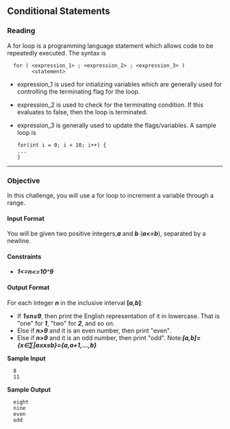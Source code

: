 ## Conditional Statements
### Reading
A for loop is a programming language statement which allows code to be repeatedly executed.
The syntax is

      for ( <expression_1> ; <expression_2> ; <expression_3> )
            <statement>
- expression_1 is used for intializing variables which are generally used for controlling the terminating flag for the loop.
- expression_2 is used to check for the terminating condition. If this evaluates to false, then the loop is terminated.
- expression_3 is generally used to update the flags/variables.
A sample loop is

      for(int i = 0; i < 10; i++) {
      ...
      }
- - - - 
### Objective
In this challenge, you will use a for loop to increment a variable through a range.

#### Input Format
You will be given two positive integers,**_a_**  and **_b_** (**_a_<=_b_**), separated by a newline.

#### Constraints
- **_1<=n<=10^9_**

#### Output Format
For each integer **_n_** in the inclusive interval **[_a_,_b_]**:

- If **_1≤n≤9_**, then print the English representation of it in lowercase. That is "one" for **_1_**, "two" for **_2_**, and so on.
- Else if **_n>9_** and it is an even number, then print "even".
- Else if **_n>9_** and it is an odd number, then print "odd".
Note:**_[a,b]={x∈∑|a≤x≤b}={a,a+1,...,b}_**



**Sample Input**

      8
      11

**Sample Output**

      eight
      nine
      even
      odd

